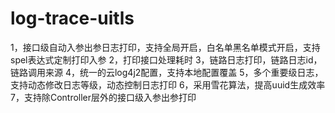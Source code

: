 # log-trace-uitls
1，接口级自动入参出参日志打印，支持全局开启，白名单黑名单模式开启，支持spel表达式定制打印入参 2，打印接口处理耗时 3，链路日志打印，链路日志id，链路调用来源 4，统一的云log4j2配置，支持本地配置覆盖 5，多个重要级日志，支持动态修改日志等级，动态控制日志打印 6，采用雪花算法，提高uuid生成效率 7，支持除Controller层外的接口级入参出参打印
